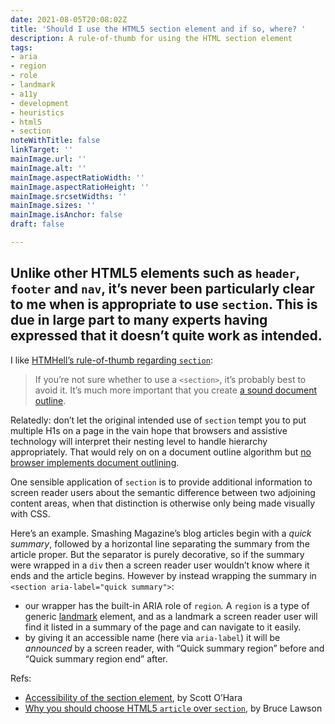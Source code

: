```yaml
---
date: 2021-08-05T20:08:02Z
title: 'Should I use the HTML5 section element and if so, where? '
description: A rule-of-thumb for using the HTML section element
tags:
- aria
- region
- role
- landmark
- a11y
- development
- heuristics
- html5
- section
noteWithTitle: false
linkTarget: ''
mainImage.url: ''
mainImage.alt: ''
mainImage.aspectRatioWidth: ''
mainImage.aspectRatioHeight: ''
mainImage.srcsetWidths: ''
mainImage.sizes: ''
mainImage.isAnchor: false
draft: false

---
```

Unlike other HTML5 elements such as `header`, `footer` and `nav`, it’s never been particularly clear to me when is appropriate to use `section`. This is due in large part to many experts having expressed that it doesn’t quite work as intended.
---

I like [HTMHell’s rule-of-thumb regarding `section`](https://www.htmhell.dev/tips/the-section-element/):

> If you’re not sure whether to use a `<section>`, it’s probably best to avoid it. It’s much more important that you create [a sound document outline](https://www.htmhell.dev/tips/the-document-outline/).

Relatedly: don’t let the original intended use of `section` tempt you to put multiple H1s on a page in the vain hope that browsers and assistive technology will interpret their nesting level to handle hierarchy appropriately. That would rely on on a document outline algorithm but [no browser implements document outlining](https://adrianroselli.com/2016/08/there-is-no-document-outline-algorithm.html).

One sensible application of `section` is to provide additional information to screen reader users about the semantic difference between two adjoining content areas, when that distinction is otherwise only being made visually with CSS.

Here’s an example. Smashing Magazine’s blog articles begin with a _quick summary_, followed by a horizontal line separating the summary from the article proper. But the separator is purely decorative, so if the summary were wrapped in a `div` then a screen reader user wouldn’t know where it ends and the article begins. However by instead wrapping the summary in `<section aria-label="quick summary">`:

* our wrapper has the built-in ARIA role of `region`_._ A `region` is a type of generic [landmark](https://www.scottohara.me/blog/2018/03/03/landmarks.html) element, and as a landmark a screen reader user will find it listed in a summary of the page and can navigate to it easily.
* by giving it an accessible name (here via `aria-label`) it will be _announced_ by a screen reader, with “Quick summary region” before and “Quick summary region end” after.

Refs:

* [Accessibility of the section element](https://www.scottohara.me/blog/2021/07/16/section.html), by Scott O’Hara
* [Why you should choose HTML5 `article` over `section`](https://www.smashingmagazine.com/2020/01/html5-article-section/), by Bruce Lawson
